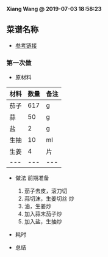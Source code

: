 **Xiang Wang @ 2019-07-03 18:58:23**

## 菜谱名称
* [参考链接](https://www.meishij.net/zuofa/chaoqiezi_2.html)

### 第一次做
* 原材料

材料|数量|备注
---|---|---
茄子|617|g
蒜|50|g
盐|2|g
生抽|10|ml
生姜|4|片
---|---|---

* 做法
前期准备
    1. 茄子去皮，滚刀切
    2. 蒜切沫，生姜切丝
炒
    3. 油，生姜炒
    4. 加入蒜末茄子炒
    5. 加入盐，生抽炒

* 耗时

* 总结
